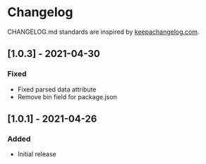 # Changelog

CHANGELOG.md standards are inspired by [keepachangelog.com](https://keepachangelog.com/en/1.0.0/).

## [1.0.3] - 2021-04-30

### Fixed

- Fixed parsed data attribute
- Remove bin field for package.json

## [1.0.1] - 2021-04-26

### Added

- Initial release
